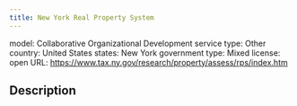 ```yaml
---
title: New York Real Property System
---
```


model: Collaborative Organizational Development
service type: Other
country: United States
states: New York
government type: Mixed
license: open
URL: https://www.tax.ny.gov/research/property/assess/rps/index.htm

## Description
